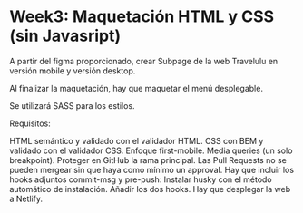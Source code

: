 # Week3: Maquetación HTML y CSS (sin Javasript)

A partir del figma proporcionado, crear Subpage de la web Travelulu en versión mobile y versión desktop.

Al finalizar la maquetación, hay que maquetar el menú desplegable.

Se utilizará SASS para los estilos.

Requisitos:

HTML semántico y validado con el validador HTML.
CSS con BEM y validado con el validador CSS.
Enfoque first-mobile.
Media queries (un solo breakpoint).
Proteger en GitHub la rama principal.
Las Pull Requests no se pueden mergear sin que haya como mínimo un approval.
Hay que incluir los hooks adjuntos commit-msg y pre-push:
Instalar husky con el método automático de instalación.
Añadir los dos hooks.
Hay que desplegar la web a Netlify.
